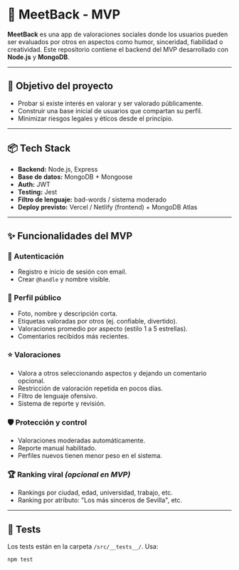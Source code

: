 # 🚀 MeetBack - MVP

**MeetBack** es una app de valoraciones sociales donde los usuarios pueden ser evaluados por otros en aspectos como humor, sinceridad, fiabilidad o creatividad. Este repositorio contiene el backend del MVP desarrollado con **Node.js** y **MongoDB**.

---

## 🧠 Objetivo del proyecto

- Probar si existe interés en valorar y ser valorado públicamente.
- Construir una base inicial de usuarios que compartan su perfil.
- Minimizar riesgos legales y éticos desde el principio.

---

## 📦 Tech Stack

- **Backend:** Node.js, Express
- **Base de datos:** MongoDB + Mongoose
- **Auth:** JWT
- **Testing:** Jest
- **Filtro de lenguaje:** bad-words / sistema moderado
- **Deploy previsto:** Vercel / Netlify (frontend) + MongoDB Atlas

---

## ✨ Funcionalidades del MVP

### 🔐 Autenticación
- Registro e inicio de sesión con email.
- Crear `@handle` y nombre visible.

### 👤 Perfil público
- Foto, nombre y descripción corta.
- Etiquetas valoradas por otros (ej. confiable, divertido).
- Valoraciones promedio por aspecto (estilo 1 a 5 estrellas).
- Comentarios recibidos más recientes.

### ⭐ Valoraciones
- Valora a otros seleccionando aspectos y dejando un comentario opcional.
- Restricción de valoración repetida en pocos días.
- Filtro de lenguaje ofensivo.
- Sistema de reporte y revisión.

### 🛡️ Protección y control
- Valoraciones moderadas automáticamente.
- Reporte manual habilitado.
- Perfiles nuevos tienen menor peso en el sistema.

### 🏆 Ranking viral *(opcional en MVP)*
- Rankings por ciudad, edad, universidad, trabajo, etc.
- Ranking por atributo: "Los más sinceros de Sevilla", etc.

---

## 🧪 Tests

Los tests están en la carpeta `/src/__tests__/`. Usa:

```bash
npm test
